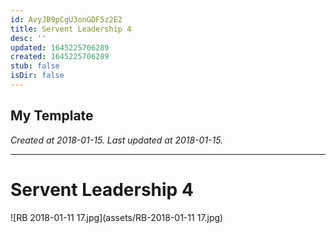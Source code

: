 ```yaml
---
id: AvyJB9pCgU3onGDF5z2E2
title: Servent Leadership 4
desc: ''
updated: 1645225706289
created: 1645225706289
stub: false
isDir: false
---
```

My Template
---

_Created at 2018-01-15._
_Last updated at 2018-01-15._




---

# Servent Leadership 4


![RB 2018-01-11 17.jpg](assets/RB-2018-01-11 17.jpg)

